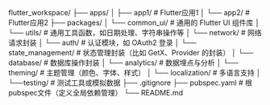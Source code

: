 flutter_workspace/
├── apps/
│   ├── app1/             # Flutter应用1
│   └── app2/             # Flutter应用2
├── packages/
│   └── common_ui/          # 通用的 Flutter UI 组件库
│   └── utils/              # 通用工具函数，如日期处理、字符串操作等
│   └── network/            # 网络请求封装
│   └── auth/               # 认证模块，如 OAuth2 登录
│   └── state_management/   # 状态管理封装（比如 GetX、Provider 的封装）
│   └── database/           # 数据库操作封装
│   └── analytics/          # 数据埋点与分析
│   └── theming/            # 主题管理（颜色、字体、样式）
│   └── localization/       # 多语言支持
│   └──testing/            # 测试工具或模拟数据
├── .gitignore
├── pubspec.yaml          # 根pubspec文件（定义全局依赖管理）
└── README.md


